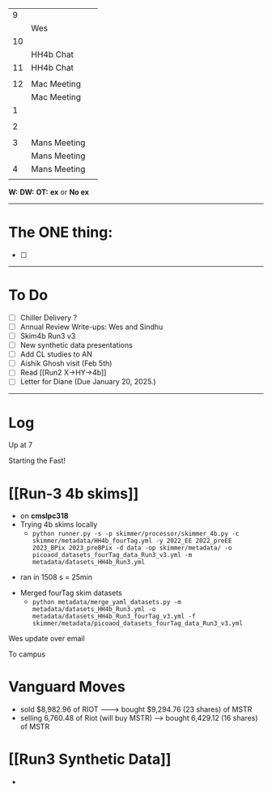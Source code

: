
|     |              |     |
| --- | ------------ | --- |
| 9   |              |     |
|     | Wes          |     |
| 10  |              |     |
|     | HH4b Chat    |     |
| 11  | HH4b Chat    |     |
|     |              |     |
| 12  | Mac Meeting  |     |
|     | Mac Meeting  |     |
| 1   |              |     |
|     |              |     |
| 2   |              |     |
|     |              |     |
| 3   | Mans Meeting |     |
|     | Mans Meeting |     |
| 4   | Mans Meeting |     |
|     |              |     |

**W:**
**DW:**
**OT:**
**ex** or **No ex**

---
# The ONE thing: 
- [ ] 

---
# To Do

- [ ] Chiller Delivery ?
- [ ] Annual Review Write-ups: Wes and Sindhu
- [ ] Skim4b Run3 v3
- [ ] New  synthetic data presentations
- [ ] Add CL studies to AN
- [ ] Aishik Ghosh visit (Feb 5th)
- [ ]  Read [[Run2 X->HY->4b]]
- [ ] Letter for Diane (Due January 20, 2025.)

---

# Log

Up at 7

Starting the Fast!

# [[Run-3 4b skims]]
- on **cmslpc318**
- Trying 4b skims locally
	- `python runner.py -s -p skimmer/processor/skimmer_4b.py -c skimmer/metadata/HH4b_fourTag.yml -y 2022_EE 2022_preEE 2023_BPix 2023_preBPix -d data -op skimmer/metadata/ -o picoaod_datasets_fourTag_data_Run3_v3.yml -m metadata/datasets_HH4b_Run3.yml`
* ran in 1508 s = 25min
- Merged fourTag skim datasets 
	- `python metadata/merge_yaml_datasets.py -m metadata/datasets_HH4b_Run3.yml -o metadata/datasets_HH4b_Run3_fourTag_v3.yml -f skimmer/metadata/picoaod_datasets_fourTag_data_Run3_v3.yml `




Wes update over email

To campus

# Vanguard Moves
- sold $8,982.96 of RIOT ---> bought $9,294.76 (23 shares) of MSTR
- selling 6,760.48 of Riot (will buy MSTR) --> bought 6,429.12 (16 shares) of MSTR


# [[Run3 Synthetic Data]]
- 

